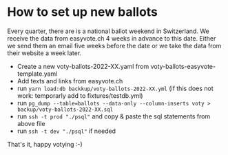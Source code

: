 # How to set up new ballots

Every quarter, there are is a national ballot weekend in Switzerland. We receive the data from easyvote.ch 4 weeks in advance to this date. Either we send them an email five weeks before the date or we take the data from their website a week later.

- Create a new voty-ballots-2022-XX.yaml from voty-ballots-easyvote-template.yaml
- Add texts and links from easyvote.ch
- run `yarn load:db backkup/voty-ballots-2022-XX.yml`
  (if this does not work: temporarly add to fixtures/testdb.yml)
- run `pg_dump --table=ballots --data-only --column-inserts voty > backup/voty-ballots-2022-XX.sql`
- run `ssh -t prod "./psql"` and copy & paste the sql statements from above file
- run `ssh -t dev "./psql"` if needed

That's it, happy votying :-)
